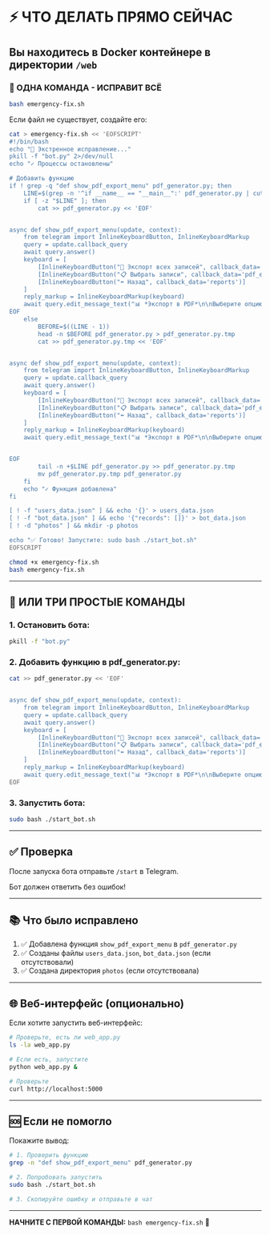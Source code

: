 # ⚡ ЧТО ДЕЛАТЬ ПРЯМО СЕЙЧАС

## Вы находитесь в Docker контейнере в директории `/web`

### 🎯 ОДНА КОМАНДА - ИСПРАВИТ ВСЁ

```bash
bash emergency-fix.sh
```

Если файл не существует, создайте его:

```bash
cat > emergency-fix.sh << 'EOFSCRIPT'
#!/bin/bash
echo "🚨 Экстренное исправление..."
pkill -f "bot.py" 2>/dev/null
echo "✓ Процессы остановлены"

# Добавить функцию
if ! grep -q "def show_pdf_export_menu" pdf_generator.py; then
    LINE=$(grep -n '^if __name__ == "__main__":' pdf_generator.py | cut -d: -f1)
    if [ -z "$LINE" ]; then
        cat >> pdf_generator.py << 'EOF'


async def show_pdf_export_menu(update, context):
    from telegram import InlineKeyboardButton, InlineKeyboardMarkup
    query = update.callback_query
    await query.answer()
    keyboard = [
        [InlineKeyboardButton("📄 Экспорт всех записей", callback_data='pdf_export_all')],
        [InlineKeyboardButton("📋 Выбрать записи", callback_data='pdf_export_select')],
        [InlineKeyboardButton("⬅️ Назад", callback_data='reports')]
    ]
    reply_markup = InlineKeyboardMarkup(keyboard)
    await query.edit_message_text("📊 *Экспорт в PDF*\n\nВыберите опцию экспорта:", reply_markup=reply_markup, parse_mode='Markdown')
EOF
    else
        BEFORE=$((LINE - 1))
        head -n $BEFORE pdf_generator.py > pdf_generator.py.tmp
        cat >> pdf_generator.py.tmp << 'EOF'


async def show_pdf_export_menu(update, context):
    from telegram import InlineKeyboardButton, InlineKeyboardMarkup
    query = update.callback_query
    await query.answer()
    keyboard = [
        [InlineKeyboardButton("📄 Экспорт всех записей", callback_data='pdf_export_all')],
        [InlineKeyboardButton("📋 Выбрать записи", callback_data='pdf_export_select')],
        [InlineKeyboardButton("⬅️ Назад", callback_data='reports')]
    ]
    reply_markup = InlineKeyboardMarkup(keyboard)
    await query.edit_message_text("📊 *Экспорт в PDF*\n\nВыберите опцию экспорта:", reply_markup=reply_markup, parse_mode='Markdown')


EOF
        tail -n +$LINE pdf_generator.py >> pdf_generator.py.tmp
        mv pdf_generator.py.tmp pdf_generator.py
    fi
    echo "✓ Функция добавлена"
fi

[ ! -f "users_data.json" ] && echo '{}' > users_data.json
[ ! -f "bot_data.json" ] && echo '{"records": []}' > bot_data.json
[ ! -d "photos" ] && mkdir -p photos

echo "✅ Готово! Запустите: sudo bash ./start_bot.sh"
EOFSCRIPT

chmod +x emergency-fix.sh
bash emergency-fix.sh
```

---

## 🔴 ИЛИ ТРИ ПРОСТЫЕ КОМАНДЫ

### 1. Остановить бота:
```bash
pkill -f "bot.py"
```

### 2. Добавить функцию в pdf_generator.py:
```bash
cat >> pdf_generator.py << 'EOF'


async def show_pdf_export_menu(update, context):
    from telegram import InlineKeyboardButton, InlineKeyboardMarkup
    query = update.callback_query
    await query.answer()
    keyboard = [
        [InlineKeyboardButton("📄 Экспорт всех записей", callback_data='pdf_export_all')],
        [InlineKeyboardButton("📋 Выбрать записи", callback_data='pdf_export_select')],
        [InlineKeyboardButton("⬅️ Назад", callback_data='reports')]
    ]
    reply_markup = InlineKeyboardMarkup(keyboard)
    await query.edit_message_text("📊 *Экспорт в PDF*\n\nВыберите опцию экспорта:", reply_markup=reply_markup, parse_mode='Markdown')
EOF
```

### 3. Запустить бота:
```bash
sudo bash ./start_bot.sh
```

---

## ✅ Проверка

После запуска бота отправьте `/start` в Telegram.

Бот должен ответить без ошибок!

---

## 📚 Что было исправлено

1. ✅ Добавлена функция `show_pdf_export_menu` в `pdf_generator.py`
2. ✅ Созданы файлы `users_data.json`, `bot_data.json` (если отсутствовали)
3. ✅ Создана директория `photos` (если отсутствовала)

---

## 🌐 Веб-интерфейс (опционально)

Если хотите запустить веб-интерфейс:

```bash
# Проверьте, есть ли web_app.py
ls -la web_app.py

# Если есть, запустите
python web_app.py &

# Проверьте
curl http://localhost:5000
```

---

## 🆘 Если не помогло

Покажите вывод:

```bash
# 1. Проверить функцию
grep -n "def show_pdf_export_menu" pdf_generator.py

# 2. Попробовать запустить
sudo bash ./start_bot.sh

# 3. Скопируйте ошибку и отправьте в чат
```

---

**НАЧНИТЕ С ПЕРВОЙ КОМАНДЫ:** `bash emergency-fix.sh` 🚀
